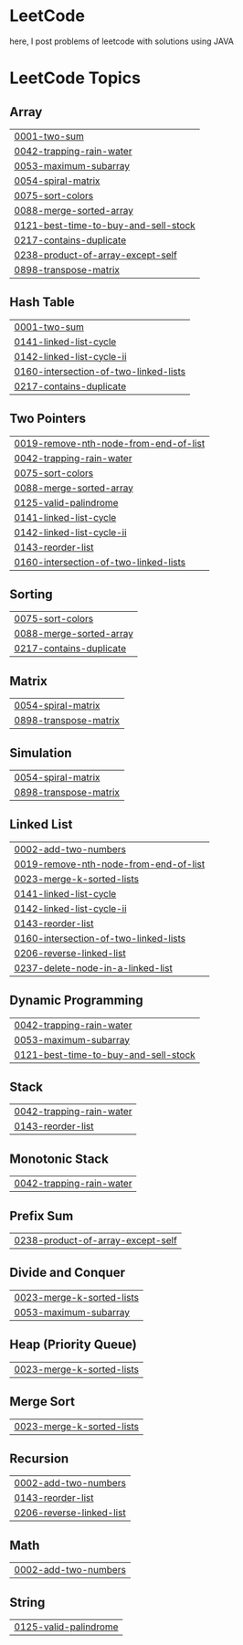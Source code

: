 # LeetCode
here, I post problems of leetcode with solutions using JAVA

<!---LeetCode Topics Start-->
# LeetCode Topics
## Array
|  |
| ------- |
| [0001-two-sum](https://github.com/arpitgupta088/LeetCode/tree/master/0001-two-sum) |
| [0042-trapping-rain-water](https://github.com/arpitgupta088/LeetCode/tree/master/0042-trapping-rain-water) |
| [0053-maximum-subarray](https://github.com/arpitgupta088/LeetCode/tree/master/0053-maximum-subarray) |
| [0054-spiral-matrix](https://github.com/arpitgupta088/LeetCode/tree/master/0054-spiral-matrix) |
| [0075-sort-colors](https://github.com/arpitgupta088/LeetCode/tree/master/0075-sort-colors) |
| [0088-merge-sorted-array](https://github.com/arpitgupta088/LeetCode/tree/master/0088-merge-sorted-array) |
| [0121-best-time-to-buy-and-sell-stock](https://github.com/arpitgupta088/LeetCode/tree/master/0121-best-time-to-buy-and-sell-stock) |
| [0217-contains-duplicate](https://github.com/arpitgupta088/LeetCode/tree/master/0217-contains-duplicate) |
| [0238-product-of-array-except-self](https://github.com/arpitgupta088/LeetCode/tree/master/0238-product-of-array-except-self) |
| [0898-transpose-matrix](https://github.com/arpitgupta088/LeetCode/tree/master/0898-transpose-matrix) |
## Hash Table
|  |
| ------- |
| [0001-two-sum](https://github.com/arpitgupta088/LeetCode/tree/master/0001-two-sum) |
| [0141-linked-list-cycle](https://github.com/arpitgupta088/LeetCode/tree/master/0141-linked-list-cycle) |
| [0142-linked-list-cycle-ii](https://github.com/arpitgupta088/LeetCode/tree/master/0142-linked-list-cycle-ii) |
| [0160-intersection-of-two-linked-lists](https://github.com/arpitgupta088/LeetCode/tree/master/0160-intersection-of-two-linked-lists) |
| [0217-contains-duplicate](https://github.com/arpitgupta088/LeetCode/tree/master/0217-contains-duplicate) |
## Two Pointers
|  |
| ------- |
| [0019-remove-nth-node-from-end-of-list](https://github.com/arpitgupta088/LeetCode/tree/master/0019-remove-nth-node-from-end-of-list) |
| [0042-trapping-rain-water](https://github.com/arpitgupta088/LeetCode/tree/master/0042-trapping-rain-water) |
| [0075-sort-colors](https://github.com/arpitgupta088/LeetCode/tree/master/0075-sort-colors) |
| [0088-merge-sorted-array](https://github.com/arpitgupta088/LeetCode/tree/master/0088-merge-sorted-array) |
| [0125-valid-palindrome](https://github.com/arpitgupta088/LeetCode/tree/master/0125-valid-palindrome) |
| [0141-linked-list-cycle](https://github.com/arpitgupta088/LeetCode/tree/master/0141-linked-list-cycle) |
| [0142-linked-list-cycle-ii](https://github.com/arpitgupta088/LeetCode/tree/master/0142-linked-list-cycle-ii) |
| [0143-reorder-list](https://github.com/arpitgupta088/LeetCode/tree/master/0143-reorder-list) |
| [0160-intersection-of-two-linked-lists](https://github.com/arpitgupta088/LeetCode/tree/master/0160-intersection-of-two-linked-lists) |
## Sorting
|  |
| ------- |
| [0075-sort-colors](https://github.com/arpitgupta088/LeetCode/tree/master/0075-sort-colors) |
| [0088-merge-sorted-array](https://github.com/arpitgupta088/LeetCode/tree/master/0088-merge-sorted-array) |
| [0217-contains-duplicate](https://github.com/arpitgupta088/LeetCode/tree/master/0217-contains-duplicate) |
## Matrix
|  |
| ------- |
| [0054-spiral-matrix](https://github.com/arpitgupta088/LeetCode/tree/master/0054-spiral-matrix) |
| [0898-transpose-matrix](https://github.com/arpitgupta088/LeetCode/tree/master/0898-transpose-matrix) |
## Simulation
|  |
| ------- |
| [0054-spiral-matrix](https://github.com/arpitgupta088/LeetCode/tree/master/0054-spiral-matrix) |
| [0898-transpose-matrix](https://github.com/arpitgupta088/LeetCode/tree/master/0898-transpose-matrix) |
## Linked List
|  |
| ------- |
| [0002-add-two-numbers](https://github.com/arpitgupta088/LeetCode/tree/master/0002-add-two-numbers) |
| [0019-remove-nth-node-from-end-of-list](https://github.com/arpitgupta088/LeetCode/tree/master/0019-remove-nth-node-from-end-of-list) |
| [0023-merge-k-sorted-lists](https://github.com/arpitgupta088/LeetCode/tree/master/0023-merge-k-sorted-lists) |
| [0141-linked-list-cycle](https://github.com/arpitgupta088/LeetCode/tree/master/0141-linked-list-cycle) |
| [0142-linked-list-cycle-ii](https://github.com/arpitgupta088/LeetCode/tree/master/0142-linked-list-cycle-ii) |
| [0143-reorder-list](https://github.com/arpitgupta088/LeetCode/tree/master/0143-reorder-list) |
| [0160-intersection-of-two-linked-lists](https://github.com/arpitgupta088/LeetCode/tree/master/0160-intersection-of-two-linked-lists) |
| [0206-reverse-linked-list](https://github.com/arpitgupta088/LeetCode/tree/master/0206-reverse-linked-list) |
| [0237-delete-node-in-a-linked-list](https://github.com/arpitgupta088/LeetCode/tree/master/0237-delete-node-in-a-linked-list) |
## Dynamic Programming
|  |
| ------- |
| [0042-trapping-rain-water](https://github.com/arpitgupta088/LeetCode/tree/master/0042-trapping-rain-water) |
| [0053-maximum-subarray](https://github.com/arpitgupta088/LeetCode/tree/master/0053-maximum-subarray) |
| [0121-best-time-to-buy-and-sell-stock](https://github.com/arpitgupta088/LeetCode/tree/master/0121-best-time-to-buy-and-sell-stock) |
## Stack
|  |
| ------- |
| [0042-trapping-rain-water](https://github.com/arpitgupta088/LeetCode/tree/master/0042-trapping-rain-water) |
| [0143-reorder-list](https://github.com/arpitgupta088/LeetCode/tree/master/0143-reorder-list) |
## Monotonic Stack
|  |
| ------- |
| [0042-trapping-rain-water](https://github.com/arpitgupta088/LeetCode/tree/master/0042-trapping-rain-water) |
## Prefix Sum
|  |
| ------- |
| [0238-product-of-array-except-self](https://github.com/arpitgupta088/LeetCode/tree/master/0238-product-of-array-except-self) |
## Divide and Conquer
|  |
| ------- |
| [0023-merge-k-sorted-lists](https://github.com/arpitgupta088/LeetCode/tree/master/0023-merge-k-sorted-lists) |
| [0053-maximum-subarray](https://github.com/arpitgupta088/LeetCode/tree/master/0053-maximum-subarray) |
## Heap (Priority Queue)
|  |
| ------- |
| [0023-merge-k-sorted-lists](https://github.com/arpitgupta088/LeetCode/tree/master/0023-merge-k-sorted-lists) |
## Merge Sort
|  |
| ------- |
| [0023-merge-k-sorted-lists](https://github.com/arpitgupta088/LeetCode/tree/master/0023-merge-k-sorted-lists) |
## Recursion
|  |
| ------- |
| [0002-add-two-numbers](https://github.com/arpitgupta088/LeetCode/tree/master/0002-add-two-numbers) |
| [0143-reorder-list](https://github.com/arpitgupta088/LeetCode/tree/master/0143-reorder-list) |
| [0206-reverse-linked-list](https://github.com/arpitgupta088/LeetCode/tree/master/0206-reverse-linked-list) |
## Math
|  |
| ------- |
| [0002-add-two-numbers](https://github.com/arpitgupta088/LeetCode/tree/master/0002-add-two-numbers) |
## String
|  |
| ------- |
| [0125-valid-palindrome](https://github.com/arpitgupta088/LeetCode/tree/master/0125-valid-palindrome) |
<!---LeetCode Topics End-->
